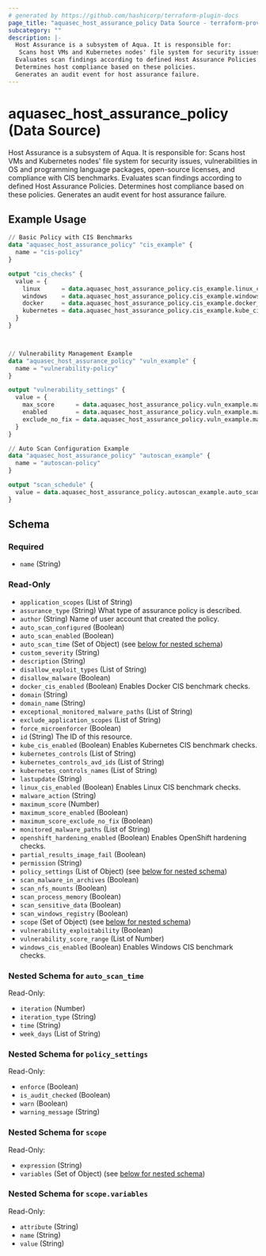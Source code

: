 ```yaml
---
# generated by https://github.com/hashicorp/terraform-plugin-docs
page_title: "aquasec_host_assurance_policy Data Source - terraform-provider-aquasec"
subcategory: ""
description: |-
  Host Assurance is a subsystem of Aqua. It is responsible for:
   Scans host VMs and Kubernetes nodes' file system for security issues, vulnerabilities in OS and programming language packages, open-source licenses, and compliance with CIS benchmarks.
  Evaluates scan findings according to defined Host Assurance Policies.
  Determines host compliance based on these policies.
  Generates an audit event for host assurance failure.
---
```


# aquasec_host_assurance_policy (Data Source)

Host Assurance is a subsystem of Aqua. It is responsible for:
 Scans host VMs and Kubernetes nodes' file system for security issues, vulnerabilities in OS and programming language packages, open-source licenses, and compliance with CIS benchmarks.
Evaluates scan findings according to defined Host Assurance Policies.
Determines host compliance based on these policies.
Generates an audit event for host assurance failure.

## Example Usage

```terraform
// Basic Policy with CIS Benchmarks
data "aquasec_host_assurance_policy" "cis_example" {
  name = "cis-policy"
}

output "cis_checks" {
  value = {
    linux      = data.aquasec_host_assurance_policy.cis_example.linux_cis_enabled
    windows    = data.aquasec_host_assurance_policy.cis_example.windows_cis_enabled
    docker     = data.aquasec_host_assurance_policy.cis_example.docker_cis_enabled
    kubernetes = data.aquasec_host_assurance_policy.cis_example.kube_cis_enabled
  }
}



// Vulnerability Management Example
data "aquasec_host_assurance_policy" "vuln_example" {
  name = "vulnerability-policy"
}

output "vulnerability_settings" {
  value = {
    max_score      = data.aquasec_host_assurance_policy.vuln_example.maximum_score
    enabled        = data.aquasec_host_assurance_policy.vuln_example.maximum_score_enabled
    exclude_no_fix = data.aquasec_host_assurance_policy.vuln_example.maximum_score_exclude_no_fix
  }
}

// Auto Scan Configuration Example
data "aquasec_host_assurance_policy" "autoscan_example" {
  name = "autoscan-policy"
}

output "scan_schedule" {
  value = data.aquasec_host_assurance_policy.autoscan_example.auto_scan_time
}
```

<!-- schema generated by tfplugindocs -->
## Schema

### Required

- `name` (String)

### Read-Only

- `application_scopes` (List of String)
- `assurance_type` (String) What type of assurance policy is described.
- `author` (String) Name of user account that created the policy.
- `auto_scan_configured` (Boolean)
- `auto_scan_enabled` (Boolean)
- `auto_scan_time` (Set of Object) (see [below for nested schema](#nestedatt--auto_scan_time))
- `custom_severity` (String)
- `description` (String)
- `disallow_exploit_types` (List of String)
- `disallow_malware` (Boolean)
- `docker_cis_enabled` (Boolean) Enables Docker CIS benchmark checks.
- `domain` (String)
- `domain_name` (String)
- `exceptional_monitored_malware_paths` (List of String)
- `exclude_application_scopes` (List of String)
- `force_microenforcer` (Boolean)
- `id` (String) The ID of this resource.
- `kube_cis_enabled` (Boolean) Enables Kubernetes CIS benchmark checks.
- `kubernetes_controls` (List of String)
- `kubernetes_controls_avd_ids` (List of String)
- `kubernetes_controls_names` (List of String)
- `lastupdate` (String)
- `linux_cis_enabled` (Boolean) Enables Linux CIS benchmark checks.
- `malware_action` (String)
- `maximum_score` (Number)
- `maximum_score_enabled` (Boolean)
- `maximum_score_exclude_no_fix` (Boolean)
- `monitored_malware_paths` (List of String)
- `openshift_hardening_enabled` (Boolean) Enables OpenShift hardening checks.
- `partial_results_image_fail` (Boolean)
- `permission` (String)
- `policy_settings` (List of Object) (see [below for nested schema](#nestedatt--policy_settings))
- `scan_malware_in_archives` (Boolean)
- `scan_nfs_mounts` (Boolean)
- `scan_process_memory` (Boolean)
- `scan_sensitive_data` (Boolean)
- `scan_windows_registry` (Boolean)
- `scope` (Set of Object) (see [below for nested schema](#nestedatt--scope))
- `vulnerability_exploitability` (Boolean)
- `vulnerability_score_range` (List of Number)
- `windows_cis_enabled` (Boolean) Enables Windows CIS benchmark checks.

<a id="nestedatt--auto_scan_time"></a>
### Nested Schema for `auto_scan_time`

Read-Only:

- `iteration` (Number)
- `iteration_type` (String)
- `time` (String)
- `week_days` (List of String)


<a id="nestedatt--policy_settings"></a>
### Nested Schema for `policy_settings`

Read-Only:

- `enforce` (Boolean)
- `is_audit_checked` (Boolean)
- `warn` (Boolean)
- `warning_message` (String)


<a id="nestedatt--scope"></a>
### Nested Schema for `scope`

Read-Only:

- `expression` (String)
- `variables` (Set of Object) (see [below for nested schema](#nestedobjatt--scope--variables))

<a id="nestedobjatt--scope--variables"></a>
### Nested Schema for `scope.variables`

Read-Only:

- `attribute` (String)
- `name` (String)
- `value` (String)


